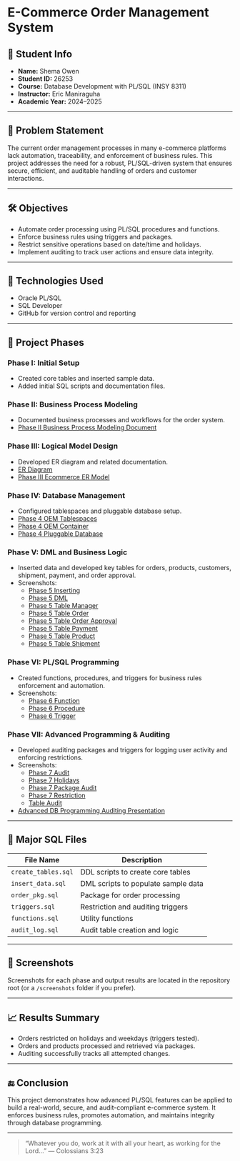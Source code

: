 # E-Commerce Order Management System

## 👤 Student Info
- **Name:** Shema Owen  
- **Student ID:** 26253  
- **Course:** Database Development with PL/SQL (INSY 8311)  
- **Instructor:** Eric Maniraguha  
- **Academic Year:** 2024–2025  

---

## 📌 Problem Statement  
The current order management processes in many e-commerce platforms lack automation, traceability, and enforcement of business rules. This project addresses the need for a robust, PL/SQL-driven system that ensures secure, efficient, and auditable handling of orders and customer interactions.

---

## 🛠️ Objectives  
- Automate order processing using PL/SQL procedures and functions.  
- Enforce business rules using triggers and packages.  
- Restrict sensitive operations based on date/time and holidays.  
- Implement auditing to track user actions and ensure data integrity.  

---

## 🧱 Technologies Used  
- Oracle PL/SQL  
- SQL Developer  
- GitHub for version control and reporting  

---

## 📂 Project Phases

### Phase I: Initial Setup  
- Created core tables and inserted sample data.  
- Added initial SQL scripts and documentation files.

### Phase II: Business Process Modeling  
- Documented business processes and workflows for the order system.  
- [Phase II Business Process Modeling Document](Phase_II_Business_Process_Modeling_Shema_Owen.docx)

### Phase III: Logical Model Design  
- Developed ER diagram and related documentation.  
- [ER Diagram](ER_diagram.png)  
- [Phase III Ecommerce ER Model](PhaseIII_Ecommerce_ER_Model_ShemaOwen.docx)

### Phase IV: Database Management  
- Configured tablespaces and pluggable database setup.  
- [Phase 4 OEM Tablespaces](Phase_4_OEM_TABLESPACES.png)  
- [Phase 4 OEM Container](phase_4_OEM_CONTAINER.png)  
- [Phase 4 Pluggable Database](phase_4_pluggable_database.png)

### Phase V: DML and Business Logic  
- Inserted data and developed key tables for orders, products, customers, shipment, payment, and order approval.  
- Screenshots:  
  - [Phase 5 Inserting](phase_5_Inserting.png)  
  - [Phase 5 DML](phase_5_dml.png)  
  - [Phase 5 Table Manager](phase_5_table_manager.png)  
  - [Phase 5 Table Order](phase_5_table_order.png)  
  - [Phase 5 Table Order Approval](phase_5_table_order_approval.png)  
  - [Phase 5 Table Payment](phase_5_table_payement.png)  
  - [Phase 5 Table Product](phase_5_table_product.png)  
  - [Phase 5 Table Shipment](phase_5_table_shipment.png)

### Phase VI: PL/SQL Programming  
- Created functions, procedures, and triggers for business rules enforcement and automation.  
- Screenshots:  
  - [Phase 6 Function](phase_6_function.png)  
  - [Phase 6 Procedure](phase_6_procedure.png)  
  - [Phase 6 Trigger](phase_6_trigger.png)

### Phase VII: Advanced Programming & Auditing  
- Developed auditing packages and triggers for logging user activity and enforcing restrictions.  
- Screenshots:  
  - [Phase 7 Audit](phase7_audit.png)  
  - [Phase 7 Holidays](phase7_holidays.png)  
  - [Phase 7 Package Audit](phase7_package_audit.png)  
  - [Phase 7 Restriction](phase7_restriction.png)  
  - [Table Audit](table_audit.png)  
- [Advanced DB Programming Auditing Presentation](Phase_VII_Advanced_DB_Programming_Auditing.pptx)  

---

## 📄 Major SQL Files  
| File Name          | Description                               |  
|--------------------|-------------------------------------------|  
| `create_tables.sql` | DDL scripts to create core tables         |  
| `insert_data.sql`   | DML scripts to populate sample data       |  
| `order_pkg.sql`     | Package for order processing               |  
| `triggers.sql`      | Restriction and auditing triggers          |  
| `functions.sql`     | Utility functions                          |  
| `audit_log.sql`     | Audit table creation and logic             |

---

## 📸 Screenshots  
Screenshots for each phase and output results are located in the repository root (or a `/screenshots` folder if you prefer).

---

## 📈 Results Summary  
- Orders restricted on holidays and weekdays (triggers tested).  
- Orders and products processed and retrieved via packages.  
- Auditing successfully tracks all attempted changes.

---

## 🔚 Conclusion  
This project demonstrates how advanced PL/SQL features can be applied to build a real-world, secure, and audit-compliant e-commerce system. It enforces business rules, promotes automation, and maintains integrity through database programming.

---

> “Whatever you do, work at it with all your heart, as working for the Lord...” — Colossians 3:23

